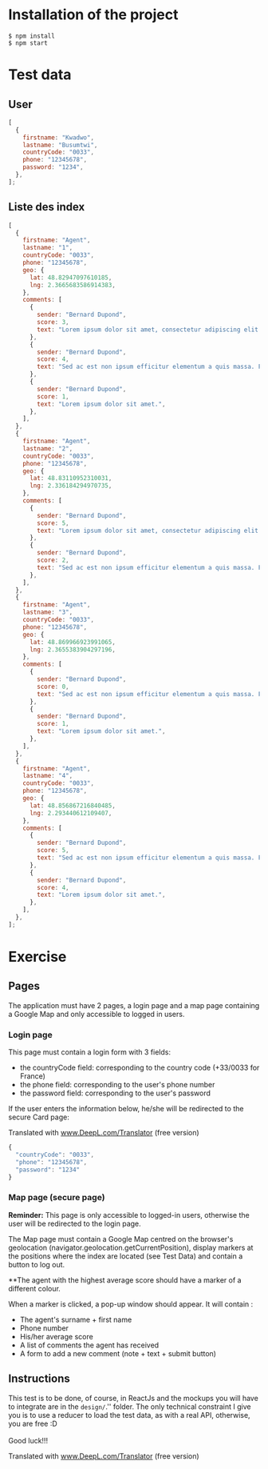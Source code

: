 # Installation of the project

```
$ npm install
$ npm start
```

# Test data

## User

```javascript
[
  {
    firstname: "Kwadwo",
    lastname: "Busumtwi",
    countryCode: "0033",
    phone: "12345678",
    password: "1234",
  },
];
```

## Liste des index

```javascript
[
  {
    firstname: "Agent",
    lastname: "1",
    countryCode: "0033",
    phone: "12345678",
    geo: {
      lat: 48.82947097610185,
      lng: 2.3665683586914383,
    },
    comments: [
      {
        sender: "Bernard Dupond",
        score: 3,
        text: "Lorem ipsum dolor sit amet, consectetur adipiscing elit. Ut viverra quis nibh aliquam porta. Sed ac est non ipsum efficitur elementum a quis massa. Fusce vel vehicula nulla.",
      },
      {
        sender: "Bernard Dupond",
        score: 4,
        text: "Sed ac est non ipsum efficitur elementum a quis massa. Fusce vel vehicula nulla.",
      },
      {
        sender: "Bernard Dupond",
        score: 1,
        text: "Lorem ipsum dolor sit amet.",
      },
    ],
  },
  {
    firstname: "Agent",
    lastname: "2",
    countryCode: "0033",
    phone: "12345678",
    geo: {
      lat: 48.83110952310031,
      lng: 2.336184294970735,
    },
    comments: [
      {
        sender: "Bernard Dupond",
        score: 5,
        text: "Lorem ipsum dolor sit amet, consectetur adipiscing elit. Ut viverra quis nibh aliquam porta. Sed ac est non ipsum efficitur elementum a quis massa. Fusce vel vehicula nulla.",
      },
      {
        sender: "Bernard Dupond",
        score: 2,
        text: "Sed ac est non ipsum efficitur elementum a quis massa. Fusce vel vehicula nulla.",
      },
    ],
  },
  {
    firstname: "Agent",
    lastname: "3",
    countryCode: "0033",
    phone: "12345678",
    geo: {
      lat: 48.869966923991065,
      lng: 2.3655383904297196,
    },
    comments: [
      {
        sender: "Bernard Dupond",
        score: 0,
        text: "Sed ac est non ipsum efficitur elementum a quis massa. Fusce vel vehicula nulla.",
      },
      {
        sender: "Bernard Dupond",
        score: 1,
        text: "Lorem ipsum dolor sit amet.",
      },
    ],
  },
  {
    firstname: "Agent",
    lastname: "4",
    countryCode: "0033",
    phone: "12345678",
    geo: {
      lat: 48.856867216840485,
      lng: 2.293440612109407,
    },
    comments: [
      {
        sender: "Bernard Dupond",
        score: 5,
        text: "Sed ac est non ipsum efficitur elementum a quis massa. Fusce vel vehicula nulla.",
      },
      {
        sender: "Bernard Dupond",
        score: 4,
        text: "Lorem ipsum dolor sit amet.",
      },
    ],
  },
];
```

# Exercise

## Pages

The application must have 2 pages, a login page and a map page containing a Google Map and only accessible to logged in users.

### Login page

This page must contain a login form with 3 fields:

- the countryCode field: corresponding to the country code (+33/0033 for France)
- the phone field: corresponding to the user's phone number
- the password field: corresponding to the user's password

If the user enters the information below, he/she will be redirected to the secure Card page:

Translated with www.DeepL.com/Translator (free version)

```javascript
{
  "countryCode": "0033",
  "phone": "12345678",
  "password": "1234"
}
```

### Map page (secure page)

**Reminder:** This page is only accessible to logged-in users, otherwise the user will be redirected to the login page.

The Map page must contain a Google Map centred on the browser's geolocation (navigator.geolocation.getCurrentPosition), display markers at the positions where the index are located (see Test Data) and contain a button to log out.

\*\*The agent with the highest average score should have a marker of a different colour.

When a marker is clicked, a pop-up window should appear. It will contain :

- The agent's surname + first name
- Phone number
- His/her average score
- A list of comments the agent has received
- A form to add a new comment (note + text + submit button)

## Instructions

This test is to be done, of course, in ReactJs and the mockups you will have to integrate are in the `design/`.\'' folder.
The only technical constraint I give you is to use a reducer to load the test data, as with a real API, otherwise, you are free :D
\
\
Good luck!!!

Translated with www.DeepL.com/Translator (free version)
